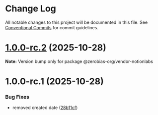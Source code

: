 # Change Log

All notable changes to this project will be documented in this file.
See [Conventional Commits](https://conventionalcommits.org) for commit guidelines.

# [1.0.0-rc.2](https://github.com/zerobias-org/vendor/compare/@zerobias-org/vendor-notionlabs@1.0.0-rc.1...@zerobias-org/vendor-notionlabs@1.0.0-rc.2) (2025-10-28)

**Note:** Version bump only for package @zerobias-org/vendor-notionlabs





# 1.0.0-rc.1 (2025-10-28)


### Bug Fixes

* removed created date ([28b11cf](https://github.com/zerobias-org/vendor/commit/28b11cf2563e9cdadd4b1dc83edd60d2fcd01df0))
